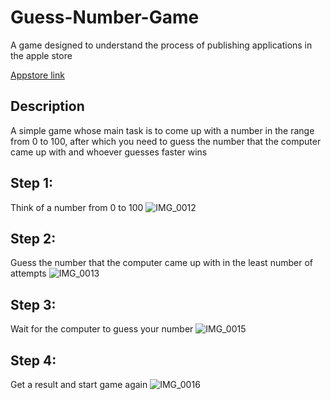# Guess-Number-Game

A game designed to understand the process of publishing applications in the apple store
 
[Appstore link](https://apps.apple.com/us/app/guess-number-game-offline/id1589429172)


## Description
A simple game whose main task is to come up with a number in the range from 0 to 100, after which you need to guess the number that the computer came up with and whoever guesses faster wins
## Step 1:
Think of a number from 0 to 100
![IMG_0012](https://user-images.githubusercontent.com/81035911/193666058-3ff7f2d5-0fb9-4676-b64a-2f72c8f4898e.PNG)


## Step 2:
Guess the number that the computer came up with in the least number of attempts
![IMG_0013](https://user-images.githubusercontent.com/81035911/193666113-ff1b8d23-2999-4e23-af48-2652894fc5fc.PNG)


## Step 3:
Wait for the computer to guess your number
![IMG_0015](https://user-images.githubusercontent.com/81035911/193666168-2c3cecfe-9864-4552-a4c4-9b40a9c09886.PNG)


## Step 4:
Get a result and start game again
![IMG_0016](https://user-images.githubusercontent.com/81035911/193666209-9085573b-2bfa-4bc8-8919-3e3d67f310c5.PNG)
